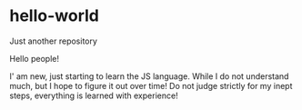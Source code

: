 # hello-world
Just another repository

Hello people!

I' am new, just starting to learn the JS language.  While I do not understand much, but I hope to figure it out over time!
 Do not judge strictly for my inept steps, everything is learned with experience!
